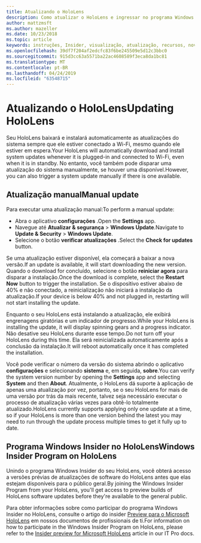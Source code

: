 ```yaml
---
title: Atualizando o HoloLens
description: Como atualizar o HoloLens e ingressar no programa Windows Insider para versões prévias.
author: mattzmsft
ms.author: mazeller
ms.date: 10/23/2018
ms.topic: article
keywords: instruções, Insider, visualização, atualização, recursos, nova versão
ms.openlocfilehash: 39df7f204af2edcfc83f6be245509e5d12c3bbc0
ms.sourcegitcommit: 915d3cc63a5571ba22ac4608589f3eca8da1bc81
ms.translationtype: MT
ms.contentlocale: pt-BR
ms.lasthandoff: 04/24/2019
ms.locfileid: "63548715"
---
```

# <a name="updating-hololens"></a><span data-ttu-id="71791-104">Atualizando o HoloLens</span><span class="sxs-lookup"><span data-stu-id="71791-104">Updating HoloLens</span></span>

<span data-ttu-id="71791-105">Seu HoloLens baixará e instalará automaticamente as atualizações do sistema sempre que ele estiver conectado a Wi-Fi, mesmo quando ele estiver em espera.</span><span class="sxs-lookup"><span data-stu-id="71791-105">Your HoloLens will automatically download and install system updates whenever it is plugged-in and connected to Wi-Fi, even when it is in standby.</span></span> <span data-ttu-id="71791-106">No entanto, você também pode disparar uma atualização do sistema manualmente, se houver uma disponível.</span><span class="sxs-lookup"><span data-stu-id="71791-106">However, you can also trigger a system update manually if there is one available.</span></span>

## <a name="manual-update"></a><span data-ttu-id="71791-107">Atualização manual</span><span class="sxs-lookup"><span data-stu-id="71791-107">Manual update</span></span>

<span data-ttu-id="71791-108">Para executar uma atualização manual:</span><span class="sxs-lookup"><span data-stu-id="71791-108">To perform a manual update:</span></span>
* <span data-ttu-id="71791-109">Abra o aplicativo **configurações** .</span><span class="sxs-lookup"><span data-stu-id="71791-109">Open the **Settings** app.</span></span>
* <span data-ttu-id="71791-110">Navegue até **Atualizar & segurança** > **Windows Update**.</span><span class="sxs-lookup"><span data-stu-id="71791-110">Navigate to **Update & Security** > **Windows Update**.</span></span>
* <span data-ttu-id="71791-111">Selecione o botão **verificar atualizações** .</span><span class="sxs-lookup"><span data-stu-id="71791-111">Select the **Check for updates** button.</span></span>

<span data-ttu-id="71791-112">Se uma atualização estiver disponível, ela começará a baixar a nova versão.</span><span class="sxs-lookup"><span data-stu-id="71791-112">If an update is available, it will start downloading the new version.</span></span> <span data-ttu-id="71791-113">Quando o download for concluído, selecione o botão **reiniciar agora** para disparar a instalação.</span><span class="sxs-lookup"><span data-stu-id="71791-113">Once the download is complete, select the **Restart Now** button to trigger the installation.</span></span> <span data-ttu-id="71791-114">Se o dispositivo estiver abaixo de 40% e não conectado, a reinicialização não iniciará a instalação da atualização.</span><span class="sxs-lookup"><span data-stu-id="71791-114">If your device is below 40% and not plugged in, restarting will not start installing the update.</span></span>

<span data-ttu-id="71791-115">Enquanto o seu HoloLens está instalando a atualização, ele exibirá engrenagens giratórias e um indicador de progresso.</span><span class="sxs-lookup"><span data-stu-id="71791-115">While your HoloLens is installing the update, it will display spinning gears and a progress indicator.</span></span> <span data-ttu-id="71791-116">Não desative seu HoloLens durante esse tempo.</span><span class="sxs-lookup"><span data-stu-id="71791-116">Do not turn off your HoloLens during this time.</span></span> <span data-ttu-id="71791-117">Ela será reinicializada automaticamente após a conclusão da instalação.</span><span class="sxs-lookup"><span data-stu-id="71791-117">It will reboot automatically once it has completed the installation.</span></span>

<span data-ttu-id="71791-118">Você pode verificar o número da versão do sistema abrindo o aplicativo **configurações** e selecionando **sistema** e, em seguida, **sobre**.</span><span class="sxs-lookup"><span data-stu-id="71791-118">You can verify the system version number by opening the **Settings** app and selecting **System** and then **About**.</span></span> <span data-ttu-id="71791-119">Atualmente, o HoloLens dá suporte à aplicação de apenas uma atualização por vez, portanto, se o seu HoloLens for mais de uma versão por trás da mais recente, talvez seja necessário executar o processo de atualização várias vezes para obtê-lo totalmente atualizado.</span><span class="sxs-lookup"><span data-stu-id="71791-119">HoloLens currently supports applying only one update at a time, so if your HoloLens is more than one version behind the latest you may need to run through the update process multiple times to get it fully up to date.</span></span>

## <a name="windows-insider-program-on-hololens"></a><span data-ttu-id="71791-120">Programa Windows Insider no HoloLens</span><span class="sxs-lookup"><span data-stu-id="71791-120">Windows Insider Program on HoloLens</span></span>

<span data-ttu-id="71791-121">Unindo o programa Windows Insider do seu HoloLens, você obterá acesso a versões prévias de atualizações de software do HoloLens antes que elas estejam disponíveis para o público geral.</span><span class="sxs-lookup"><span data-stu-id="71791-121">By joining the Windows Insider Program from your HoloLens, you'll get access to preview builds of HoloLens software updates before they're available to the general public.</span></span>

<span data-ttu-id="71791-122">Para obter informações sobre como participar do programa Windows Insider no HoloLens, consulte o artigo do insider [Preview para o Microsoft HoloLens](https://docs.microsoft.com/hololens/hololens-insider) em nossos documentos de profissionais de ti.</span><span class="sxs-lookup"><span data-stu-id="71791-122">For information on how to participate in the Windows Insider Program on HoloLens, please refer to the [Insider preview for Microsoft HoloLens](https://docs.microsoft.com/hololens/hololens-insider) article in our IT Pro docs.</span></span>
